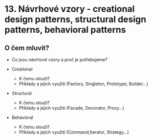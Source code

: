 # 13. Návrhové vzory - creational design patterns, structural design patterns, behavioral patterns

## O čem mluvit?

- Co jsou návrhové vzory a proč je potřebujeme?

- Creational
  - K čemu slouží?
  - Příklady a jejich využití (Factory, Singleton, Prototype, Builder...)
- Structural 
  - K čemu slouží?
  - Příklady a jejich využití (Facade, Decorator, Proxy...)
- Behavioral
  - K čemu slouží?
  - Příklady a jejich využití (Command,Iterator, Strategy...)
